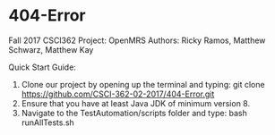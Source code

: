 # 404-Error
Fall 2017 CSCI362
Project: OpenMRS 
Authors: Ricky Ramos, Matthew Schwarz, Matthew Kay

Quick Start Guide:
1. Clone our project by opening up the terminal and typing: 
git clone https://github.com/CSCI-362-02-2017/404-Error.git
2. Ensure that you have at least Java JDK of minimum version 8.
3. Navigate to the TestAutomation/scripts folder and type:
bash runAllTests.sh
